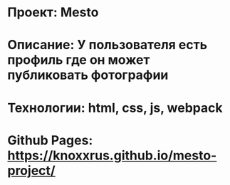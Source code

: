 # Проект: Mesto

# Описание: У пользователя есть профиль где он может публиковать фотографии

# Технологии: html, css, js, webpack

# Github Pages: https://knoxxrus.github.io/mesto-project/
